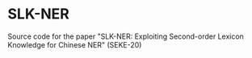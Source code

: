 # SLK-NER
Source code for the paper "SLK-NER: Exploiting Second-order Lexicon Knowledge for Chinese NER" (SEKE-20)

